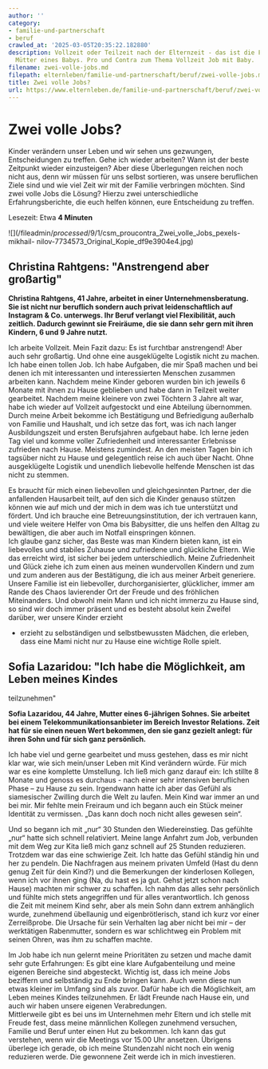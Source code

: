 ```yaml
---
author: ''
category:
- familie-und-partnerschaft
- beruf
crawled_at: '2025-03-05T20:35:22.182880'
description: Vollzeit oder Teilzeit nach der Elternzeit - das ist die Frage vieler
  Mütter eines Babys. Pro und Contra zum Thema Vollzeit Job mit Baby.
filename: zwei-volle-jobs.md
filepath: elternleben/familie-und-partnerschaft/beruf/zwei-volle-jobs.md
title: Zwei volle Jobs?
url: https://www.elternleben.de/familie-und-partnerschaft/beruf/zwei-volle-jobs/
---
```


#  Zwei volle Jobs?

Kinder verändern unser Leben und wir sehen uns gezwungen, Entscheidungen zu
treffen. Gehe ich wieder arbeiten? Wann ist der beste Zeitpunkt wieder
einzusteigen? Aber diese Überlegungen reichen noch nicht aus, denn wir müssen
für uns selbst sortieren, was unsere beruflichen Ziele sind und wie viel Zeit
wir mit der Familie verbringen möchten. Sind zwei volle Jobs die Lösung?
Hierzu zwei unterschiedliche Erfahrungsberichte, die euch helfen können, eure
Entscheidung zu treffen.

Lesezeit: Etwa **4 Minuten**

![](/fileadmin/_processed_/9/1/csm_proucontra_Zwei_volle_Jobs_pexels-mikhail-
nilov-7734573_Original_Kopie_df9e3904e4.jpg)



##  Christina Rahtgens: "Anstrengend aber großartig"

**Christina Rahtgens, 41 Jahre, arbeitet in einer Unternehmensberatung. Sie
ist nicht nur beruflich sondern auch privat leidenschaftlich auf Instagram &
Co. unterwegs. Ihr Beruf verlangt viel Flexibilität, auch zeitlich. Dadurch
gewinnt sie Freiräume, die sie dann sehr gern mit ihren Kindern, 6 und 9 Jahre
nutzt.**  
  
Ich arbeite Vollzeit. Mein Fazit dazu: Es ist furchtbar anstrengend! Aber auch
sehr großartig. Und ohne eine ausgeklügelte Logistik nicht zu machen. Ich habe
einen tollen Job. Ich habe Aufgaben, die mir Spaß machen und bei denen ich mit
interessanten und interessierten Menschen zusammen arbeiten kann. Nachdem
meine Kinder geboren wurden bin ich jeweils 6 Monate mit ihnen zu Hause
geblieben und habe dann in Teilzeit weiter gearbeitet. Nachdem meine kleinere
von zwei Töchtern 3 Jahre alt war, habe ich wieder auf Vollzeit aufgestockt
und eine Abteilung übernommen. Durch meine Arbeit bekomme ich Bestätigung und
Befriedigung außerhalb von Familie und Haushalt, und ich setze das fort, was
ich nach langer Ausbildungszeit und ersten Berufsjahren aufgebaut habe. Ich
lerne jeden Tag viel und komme voller Zufriedenheit und interessanter
Erlebnisse zufrieden nach Hause. Meistens zumindest. An den meisten Tagen bin
ich tagsüber nicht zu Hause und gelegentlich reise ich auch über Nacht. Ohne
ausgeklügelte Logistik und unendlich liebevolle helfende Menschen ist das
nicht zu stemmen.  
  
Es braucht für mich einen liebevollen und gleichgesinnten Partner, der die
anfallenden Hausarbeit teilt, auf den sich die Kinder genauso stützen können
wie auf mich und der mich in dem was ich tue unterstützt und fördert. Und ich
brauche eine Betreuungsinstitution, der ich vertrauen kann, und viele weitere
Helfer von Oma bis Babysitter, die uns helfen den Alltag zu bewältigen, die
aber auch im Notfall einspringen können.  
Ich glaube ganz sicher, das Beste was man Kindern bieten kann, ist ein
liebevolles und stabiles Zuhause und zufriedene und glückliche Eltern. Wie das
erreicht wird, ist sicher bei jedem unterschiedlich. Meine Zufriedenheit und
Glück ziehe ich zum einen aus meinen wundervollen Kindern und zum und zum
anderen aus der Bestätigung, die ich aus meiner Arbeit generiere. Unsere
Familie ist ein liebevoller, durchorganisierter, glücklicher, immer am Rande
des Chaos lavierender Ort der Freude und des fröhlichen Miteinanders. Und
obwohl mein Mann und ich nicht immerzu zu Hause sind, so sind wir doch immer
präsent und es besteht absolut kein Zweifel darüber, wer unsere Kinder erzieht
- erzieht zu selbständigen und selbstbewussten Mädchen, die erleben, dass eine
Mami nicht nur zu Hause eine wichtige Rolle spielt.



##  Sofia Lazaridou: "Ich habe die Möglichkeit, am Leben meines Kindes
teilzunehmen"

**Sofia Lazaridou, 44 Jahre, Mutter eines 6-jährigen Sohnes. Sie arbeitet bei
einem Telekommunikationsanbieter im Bereich Investor Relations. Zeit hat für
sie einen neuen Wert bekommen, den sie ganz gezielt anlegt: für ihren Sohn und
für sich ganz persönlich.**  
  
Ich habe viel und gerne gearbeitet und muss gestehen, dass es mir nicht klar
war, wie sich mein/unser Leben mit Kind verändern würde. Für mich war es eine
komplette Umstellung. Ich ließ mich ganz darauf ein: Ich stillte 8 Monate und
genoss es durchaus - nach einer sehr intensiven beruflichen Phase – zu Hause
zu sein. Irgendwann hatte ich aber das Gefühl als siamesischer Zwilling durch
die Welt zu laufen. Mein Kind war immer an und bei mir. Mir fehlte mein
Freiraum und ich begann auch ein Stück meiner Identität zu vermissen. „Das
kann doch noch nicht alles gewesen sein“.  
  
Und so begann ich mit „nur“ 30 Stunden den Wiedereinstieg. Das gefühlte „nur“
hatte sich schnell relativiert. Meine lange Anfahrt zum Job, verbunden mit dem
Weg zur Kita ließ mich ganz schnell auf 25 Stunden reduzieren. Trotzdem war
das eine schwierige Zeit. Ich hatte das Gefühl ständig hin und her zu pendeln.
Die Nachfragen aus meinem privaten Umfeld (Hast du denn genug Zeit für dein
Kind?) und die Bemerkungen der kinderlosen Kollegen, wenn ich vor ihnen ging
(Na, du hast es ja gut. Gehst jetzt schon nach Hause) machten mir schwer zu
schaffen. Ich nahm das alles sehr persönlich und fühlte mich stets angegriffen
und für alles verantwortlich. Ich genoss die Zeit mit meinem Kind sehr, aber
als mein Sohn dann extrem anhänglich wurde, zunehmend übellaunig und
eigenbrötlerisch, stand ich kurz vor einer Zerreißprobe. Die Ursache für sein
Verhalten lag aber nicht bei mir – der werktätigen Rabenmutter, sondern es war
schlichtweg ein Problem mit seinen Ohren, was ihm zu schaffen machte.  
  
Im Job habe ich nun gelernt meine Prioritäten zu setzen und mache damit sehr
gute Erfahrungen: Es gibt eine klare Aufgabenteilung und meine eigenen
Bereiche sind abgesteckt. Wichtig ist, dass ich meine Jobs beziffern und
selbständig zu Ende bringen kann. Auch wenn diese nun etwas kleiner im Umfang
sind als zuvor. Dafür habe ich die Möglichkeit, am Leben meines Kindes
teilzunehmen. Er lädt Freunde nach Hause ein, und auch wir haben unsere
eigenen Verabredungen.  
Mittlerweile gibt es bei uns im Unternehmen mehr Eltern und ich stelle mit
Freude fest, dass meine männlichen Kollegen zunehmend versuchen, Familie und
Beruf unter einen Hut zu bekommen. Ich kann das gut verstehen, wenn wir die
Meetings vor 15.00 Uhr ansetzen. Übrigens überlege ich gerade, ob ich meine
Stundenzahl nicht noch ein wenig reduzieren werde. Die gewonnene Zeit werde
ich in mich investieren.

